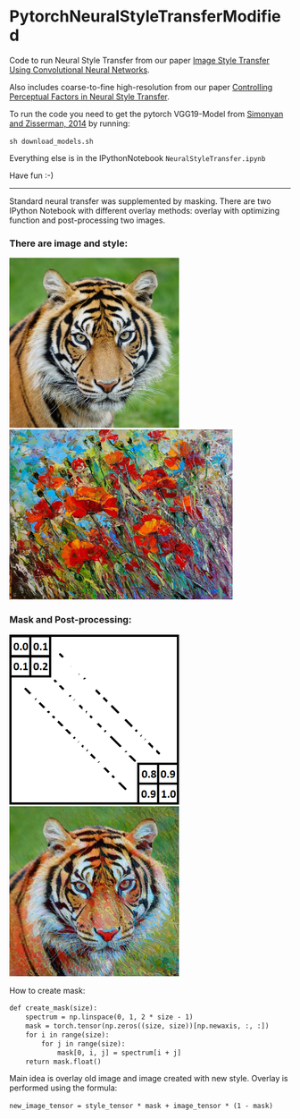 # PytorchNeuralStyleTransferModified

Code to run Neural Style Transfer from our paper [Image Style Transfer Using Convolutional Neural Networks](http://www.cv-foundation.org/openaccess/content_cvpr_2016/html/Gatys_Image_Style_Transfer_CVPR_2016_paper.html).

Also includes coarse-to-fine high-resolution from our paper [Controlling Perceptual Factors in Neural Style Transfer](https://arxiv.org/abs/1611.07865).

To run the code you need to get the pytorch VGG19-Model from [Simonyan and Zisserman, 2014](https://arxiv.org/abs/1409.1556) by running: 

`sh download_models.sh`

Everything else is in the IPythonNotebook `NeuralStyleTransfer.ipynb`

Have fun :-)

----  

Standard neural transfer was supplemented by masking. There are two IPython Notebook with different overlay methods: overlay with optimizing function and post-processing two images.  
### There are image and style:  
<img src="Images/image.jpg" width="304"> <img src="Images/style1.jpg" width="400">   
### Mask and Post-processing:  
<img src="Images/mask.png" width="304"> <img src="Images/post-proc.png" width="304">    

How to create mask:   

```
def create_mask(size):
    spectrum = np.linspace(0, 1, 2 * size - 1)
    mask = torch.tensor(np.zeros((size, size))[np.newaxis, :, :])
    for i in range(size):
        for j in range(size):
            mask[0, i, j] = spectrum[i + j]
    return mask.float()
```   

Main idea is overlay old image and image created with new style. Overlay is performed using the formula:  

`new_image_tensor = style_tensor * mask + image_tensor * (1 - mask)`  

